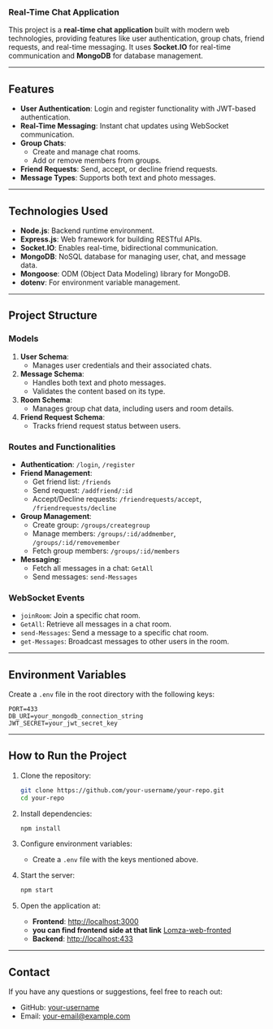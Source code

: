 ###  Real-Time Chat Application

This project is a **real-time chat application** built with modern web technologies, providing features like user authentication, group chats, friend requests, and real-time messaging. It uses **Socket.IO** for real-time communication and **MongoDB** for database management.

---

##  Features

- **User Authentication**: Login and register functionality with JWT-based authentication.
- **Real-Time Messaging**: Instant chat updates using WebSocket communication.
- **Group Chats**: 
  - Create and manage chat rooms.
  - Add or remove members from groups.
- **Friend Requests**: Send, accept, or decline friend requests.
- **Message Types**: Supports both text and photo messages.

---

##  Technologies Used

- **Node.js**: Backend runtime environment.
- **Express.js**: Web framework for building RESTful APIs.
- **Socket.IO**: Enables real-time, bidirectional communication.
- **MongoDB**: NoSQL database for managing user, chat, and message data.
- **Mongoose**: ODM (Object Data Modeling) library for MongoDB.
- **dotenv**: For environment variable management.

---

##  Project Structure

### Models
1. **User Schema**:
   - Manages user credentials and their associated chats.
2. **Message Schema**:
   - Handles both text and photo messages.
   - Validates the content based on its type.
3. **Room Schema**:
   - Manages group chat data, including users and room details.
4. **Friend Request Schema**:
   - Tracks friend request status between users.

### Routes and Functionalities
- **Authentication**: `/login`, `/register`
- **Friend Management**:
  - Get friend list: `/friends`
  - Send request: `/addfriend/:id`
  - Accept/Decline requests: `/friendrequests/accept`, `/friendrequests/decline`
- **Group Management**:
  - Create group: `/groups/creategroup`
  - Manage members: `/groups/:id/addmember`, `/groups/:id/removemember`
  - Fetch group members: `/groups/:id/members`
- **Messaging**:
  - Fetch all messages in a chat: `GetAll`
  - Send messages: `send-Messages`

### WebSocket Events
- `joinRoom`: Join a specific chat room.
- `GetAll`: Retrieve all messages in a chat room.
- `send-Messages`: Send a message to a specific chat room.
- `get-Messages`: Broadcast messages to other users in the room.

---

##  Environment Variables

Create a `.env` file in the root directory with the following keys:
```
PORT=433
DB_URI=your_mongodb_connection_string
JWT_SECRET=your_jwt_secret_key
```

---

## How to Run the Project

1. Clone the repository:
   ```bash
   git clone https://github.com/your-username/your-repo.git
   cd your-repo
   ```

2. Install dependencies:
   ```bash
   npm install
   ```

3. Configure environment variables:
   - Create a `.env` file with the keys mentioned above.

4. Start the server:
   ```bash
   npm start
   ```

5. Open the application at:
   - **Frontend**: [http://localhost:3000](http://localhost:3000)
   - **you can find frontend side at that link** [Lomza-web-fronted](https://github.com/SerhatCanBakir/Lomza-Web-FrontEnd)
   - **Backend**: [http://localhost:433](http://localhost:433)

---


##  Contact

If you have any questions or suggestions, feel free to reach out:

- GitHub: [your-username](https://github.com/your-username)
- Email: [your-email@example.com](mailto:your-email@example.com)
